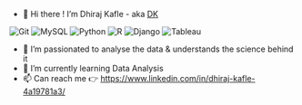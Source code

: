 - 👋 Hi there ! I’m Dhiraj Kafle - aka [DK][website]

<img alt="Git" src="https://img.shields.io/badge/git%20-%23FFFFFF.svg?&style=for-the-badge&logo=git&logoColor=orange"/>
<img alt="MySQL" src="https://img.shields.io/badge/MySQL-FFFFFF?logo=mysql&logoColor=orange&style=for-the-badge"/>
<img alt="Python" src="https://img.shields.io/badge/python-%23FFFFFF.svg?&style=for-the-badge&logo=python&logoColor=blue"/>
<img alt="R" src="https://img.shields.io/badge/r-%23FFFFFF.svg?&style=for-the-badge&logo=r&logoColor=blue"/>
<img alt="Django" src="https://img.shields.io/badge/django-%23FFFFFF.svg?&style=for-the-badge&logo=django&logoColor=darkgreen"/>
<img alt="Tableau" src="https://img.shields.io/badge/tableau-%23FFFFFF.svg?&style=for-the-badge&logo=tableau&logoColor=blue"/>

- 👀 I’m passionated to analyse the data & understands the science behind it
- 🌱 I’m currently learning Data Analysis
- 📫 Can reach me 👉 https://www.linkedin.com/in/dhiraj-kafle-4a19781a3/


[website]: https://www.dhirajk.com.np
[linkedin]: https://www.linkedin.com/in/dhiraj-kafle-4a19781a3/


<!---
   ✨ It's about me ✨ 
--->
